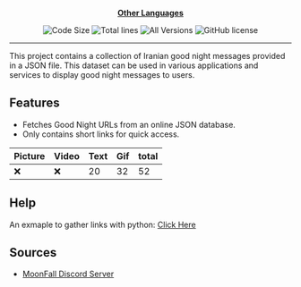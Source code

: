 <div align="center">

[**Other Languages**](.github/README/)
</div>

<p align="center">
    <img src="https://img.shields.io/github/languages/code-size/robonamari/Good_Night-database?style=flat" alt="Code Size">
    <img src="https://tokei.rs/b1/github/robonamari/Good_Night-database?style=flat" alt="Total lines">
    <img src="https://img.shields.io/badge/all%20languages-all%20Versions-blue" alt="All Versions">
    <img src="https://img.shields.io/github/license/robonamari/Good_Night-database" alt="GitHub license">
</p>

---

This project contains a collection of Iranian good night messages provided in a JSON file. This dataset can be used in various applications and services to display good night messages to users.

## Features
- Fetches Good Night URLs from an online JSON database.
- Only contains short links for quick access.

| Picture | Video  | Text | Gif    | total  |
| ------- | ------ | ---- | ------ | ------ |
| :x:     | :x:    | 20   | 32     | 52     |

## Help
An exmaple to gather links with python:
[Click Here](https://github.com/robonamari/Good_Night-database/blob/main/main.py)

## Sources
* [MoonFall Discord Server](https://discord.gg/BsaC3QgEQz)
